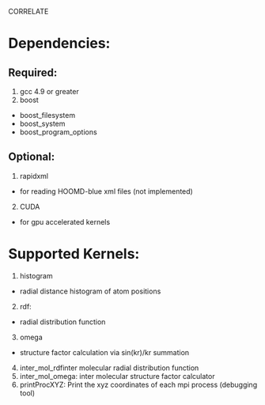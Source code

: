 CORRELATE

# Dependencies:
## Required:
1. gcc 4.9 or greater
2. boost
 * boost_filesystem
 * boost_system
 * boost_program_options

## Optional:
1. rapidxml
  * for reading HOOMD-blue xml files (not implemented)
2. CUDA
  * for gpu accelerated kernels


# Supported Kernels:
1. histogram
  * radial distance histogram of atom positions
2. rdf: 
  * radial distribution function
3. omega
  * structure factor calculation via sin(kr)/kr summation
4. inter_mol_rdfinter molecular radial distribution function
5. inter_mol_omega: inter molecular structure factor calculator
6. printProcXYZ: Print the xyz coordinates of each mpi process (debugging tool)